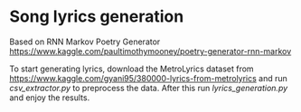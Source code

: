 # Song lyrics generation

Based on RNN Markov Poetry Generator https://www.kaggle.com/paultimothymooney/poetry-generator-rnn-markov

To start generating lyrics, download the MetroLyrics dataset from https://www.kaggle.com/gyani95/380000-lyrics-from-metrolyrics and run *csv_extractor.py* to preprocess the data. After this run *lyrics_generation.py* and enjoy the results.
